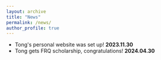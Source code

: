 ```yaml
---
layout: archive
title: "News"
permalink: /news/
author_profile: true
---
```


<ul>
<li> Tong's personal website was set up! <b>2023.11.30</b></li>
<li>  Tong gets FRQ scholarship, congratulations! <b>2024.04.30</b></li>

</ul>
